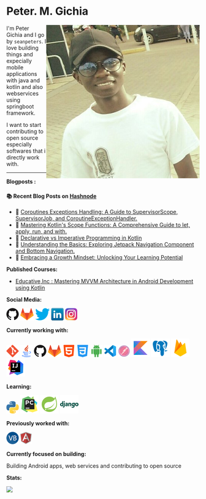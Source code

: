 # Peter. M. Gichia

<img src="images/peter.jpg" align="right" />

I'm Peter Gichia and I go by `seanpeters`. I love building things and expecially mobile applications with java and kotlin and also webservices using springboot framework.

I want to start contributing to open source especially softwares that i directly work with. 

---


**Blogposts :**

#### :books: Recent Blog Posts on <a href="https://hashnode.com/@seanpeters"> Hashnode </a>
<!-- BLOGPOSTS:START -->
 - 🌮 [Coroutines Exceptions Handling: A Guide to SupervisorScope, SupervisorJob, and CoroutineExceptionHandler.](https://petergichia.hashnode.dev/coroutines-exceptions-handling-a-guide-to-supervisorscope-supervisorjob-and-coroutineexceptionhandler-clsnlsduw000408l39fer65ym)
 - 💫 [Mastering Kotlin&#39;s Scope Functions: A Comprehensive Guide to let, apply, run, and with.](https://petergichia.hashnode.dev/mastering-kotlins-scope-functions-a-comprehensive-guide-to-let-apply-run-and-with-clor18hj8000009l832o8b5sh)
 - 💯 [Declarative vs Imperative Programming in Kotlin](https://petergichia.hashnode.dev/declarative-vs-imperative-programming-in-kotlin-cljiy9l54000009l15uwyet68)
 - 💫 [Understanding the Basics: Exploring Jetpack Navigation Component and Bottom Navigation.](https://petergichia.hashnode.dev/understanding-the-basics-exploring-jetpack-navigation-component-and-bottom-navigation-clj62hwnd000709mobjh6ax8y)
 - 💯 [Embracing a Growth Mindset: Unlocking Your Learning Potential](https://petergichia.hashnode.dev/embracing-a-growth-mindset-unlocking-your-learning-potential-clhloniaw001309mihwtx1k48)<!-- BLOGPOSTS:END -->

**Published Courses:**
- [Educative,Inc : Mastering MVVM Architecture in Android Development using Kotlin](https://www.educative.io/courses/mastering-mvm-architecture-in-android-development-using-kotlin)


**Social Media:**

[![GitHub](icons/github.png)](https://github.com/Peter-cloud-web)
[![GitLab](icons/gitlab.png)](https://gitlab.com/Peter-cloud-web)
[![Twitter](icons/twitter.png)](https://twitter.com/gichia_p)
[![LinkedIn](icons/linkedin.png)](https://www.linkedin.com/in/peter-gichia-b014b5130/)
[![Instagram](icons/instagram.png)]()


**Currently working with:**


<a href="https://git-scm.com/" title="Git"><img src="icons/git.png" /></a>
<a href="https://www.java.com/en/" title="Java"><img src="icons/java.png" /></a>
<a href="https://github.com/" title="GitHub"><img src="icons/github.png" /></a>
<a href="https://gitlab.com/" title="GitLab"><img src="icons/gitlab.png" /></a>
<a href="https://developer.mozilla.org/en-US/docs/Web/HTML" title="HTML"><img src="icons/html.png" /></a>
<a href="https://en.wikipedia.org/wiki/CSS" title="CSS"><img src="icons/css-3.png" /></a>
<a href="https://www.android.com/" title="Android"><img src="icons/android.png" /></a>
<a href="https://code.visualstudio.com/" title="Visual Studio Code"><img src="icons/vscode.png" /></a>
<a href="https://www.postman.com/" title="Postman"><img src="icons/postman.png" /></a>
<a href="https://kotlinlang.org/" title="Kotlin"><img src="icons/ikotlin.png" /></a>
<a href="https://www.postgresql.org/" title="Postgresql"><img src="icons/postgres.png" /></a>
<a href="https://firebase.google.com/" title="Firebase"><img src="icons/firebase.png" /></a>
<a href="https://www.jetbrains.com/" title="Intellij IDEA"><img src="icons/intellij.png" /></a>


**Learning:**

<a href="https://www.python.org/" title="Python"><img src="icons/python.png" /></a>
<a href="https://www.jetbrains.com/pycharm/" title="Pycharm"><img src="icons/pycharm.png" /></a>
<a href="https://spring.io/projects/spring-boot" title="Springboot Framework"><img src="icons/spring.png" /></a>
<a href="https://www.djangoproject.com/" title="Django Rest  Framework"><img src="icons/django.png" /></a>


**Previously worked with:**

<a href="https://docs.microsoft.com/en-us/dotnet/visual-basic/" title="Visual Basic"><img src="icons/vbnet.png" /></a>
<a href="https://angular.io/" title="Angular"><img src="icons/angular.png" /></a>


**Currently focused on building:**

Building Android apps, web services and contributing to open source

**Stats:**

<img src="https://github-readme-stats.vercel.app/api?username=Peter-cloud-web&&show_icons=true&title_color=ffffff&icon_color=bb2acf&text_color=daf7dc&bg_color=151515">



